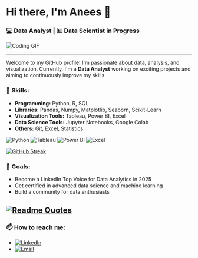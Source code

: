 # Hi there, I'm Anees 👋

### 💻 Data Analyst | 📊 Data Scientist in Progress
![Coding GIF](https://media.giphy.com/media/26tn33aiTi1jkl6H6/giphy.gif)

---

Welcome to my GitHub profile! I'm passionate about data, analysis, and visualization. Currently, I'm a **Data Analyst** working on exciting projects and aiming to continuously improve my skills. 



### 🚀 Skills:
- **Programming:** Python, R, SQL
- **Libraries:** Pandas, Numpy, Matplotlib, Seaborn, Scikit-Learn
- **Visualization Tools:** Tableau, Power BI, Excel
- **Data Science Tools:** Jupyter Notebooks, Google Colab
- **Others:** Git, Excel, Statistics


![Python](https://img.shields.io/badge/-Python-3776AB?logo=python&logoColor=white)
![Tableau](https://img.shields.io/badge/-Tableau-E97627?logo=tableau&logoColor=white)
![Power BI](https://img.shields.io/badge/-Power%20BI-F2C811?logo=power-bi&logoColor=black)
![Excel](https://img.shields.io/badge/-Excel-217346?logo=microsoft-excel&logoColor=white)

[![GitHub Streak](https://streak-stats.demolab.com?user=aneesrahmanr&theme=dark&date_format=j%20M%5B%20Y%5D)](https://git.io/streak-stats)




### 🎯 Goals:
- Become a LinkedIn Top Voice for Data Analytics in 2025
- Get certified in advanced data science and machine learning
- Build a community for data enthusiasts


[![Readme Quotes](https://quotes-github-readme.vercel.app/api?type=horizontal&theme=dark)](https://github.com/piyushsuthar/github-readme-quotes)
---

### 📫 How to reach me:
- [![LinkedIn](https://img.shields.io/badge/-LinkedIn-blue?style=flat&logo=linkedin)](https://www.linkedin.com/in/anees-rahman-1577a1295/)
- [![Email](https://img.shields.io/badge/-Gmail-red?style=flat&logo=gmail)](mailto:aneesrahman2019009@gmail.com)



